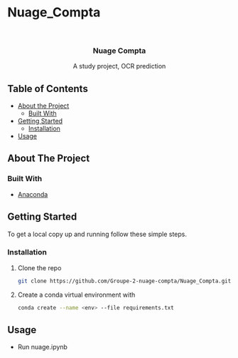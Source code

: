 # Nuage_Compta

<!-- PROJECT LOGO -->
<br />
<p align="center">
  <h3 align="center">Nuage Compta</h3>

  <p align="center">
    A study project, OCR prediction
  </p>
</p>

<!-- TABLE OF CONTENTS -->
## Table of Contents

* [About the Project](#about-the-project)
  * [Built With](#built-with)
* [Getting Started](#getting-started)
  * [Installation](#installation)
* [Usage](#usage)

<!-- ABOUT THE PROJECT -->
## About The Project

### Built With

* [Anaconda](https://www.anaconda.com/)

<!-- GETTING STARTED -->
## Getting Started

To get a local copy up and running follow these simple steps.

### Installation

1. Clone the repo

    ```sh
    git clone https://github.com/Groupe-2-nuage-compta/Nuage_Compta.git
    ```

2. Create a conda virtual environment with

    ```sh
    conda create --name <env> --file requirements.txt
    ```

<!-- USAGE EXAMPLES -->
## Usage
* Run nuage.ipynb

